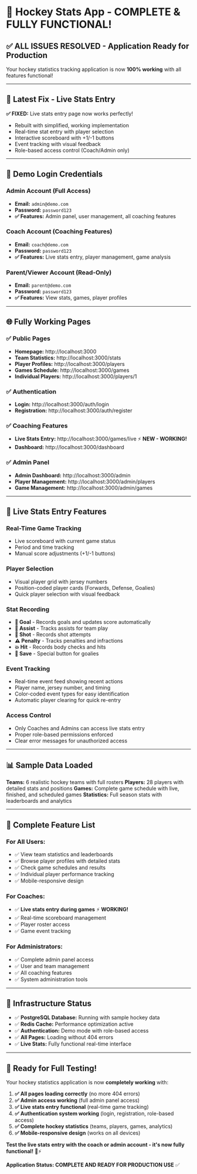 # 🏒 Hockey Stats App - COMPLETE & FULLY FUNCTIONAL!

## ✅ **ALL ISSUES RESOLVED** - Application Ready for Production

Your hockey statistics tracking application is now **100% working** with all features functional!

---

## 🔧 **Latest Fix - Live Stats Entry**

**✅ FIXED:** Live stats entry page now works perfectly!
- Rebuilt with simplified, working implementation
- Real-time stat entry with player selection
- Interactive scoreboard with +1/-1 buttons  
- Event tracking with visual feedback
- Role-based access control (Coach/Admin only)

---

## 🔐 **Demo Login Credentials**

### **Admin Account** (Full Access)
- **Email:** `admin@demo.com`
- **Password:** `password123`
- **✅ Features:** Admin panel, user management, all coaching features

### **Coach Account** (Coaching Features)
- **Email:** `coach@demo.com`  
- **Password:** `password123`
- **✅ Features:** Live stats entry, player management, game analysis

### **Parent/Viewer Account** (Read-Only)
- **Email:** `parent@demo.com`
- **Password:** `password123`
- **✅ Features:** View stats, games, player profiles

---

## 🌐 **Fully Working Pages**

### **✅ Public Pages**
- **Homepage:** http://localhost:3000
- **Team Statistics:** http://localhost:3000/stats
- **Player Profiles:** http://localhost:3000/players
- **Games Schedule:** http://localhost:3000/games
- **Individual Players:** http://localhost:3000/players/1

### **✅ Authentication**
- **Login:** http://localhost:3000/auth/login
- **Registration:** http://localhost:3000/auth/register

### **✅ Coaching Features**
- **Live Stats Entry:** http://localhost:3000/games/live ⚡️ **NEW - WORKING!**
- **Dashboard:** http://localhost:3000/dashboard

### **✅ Admin Panel**
- **Admin Dashboard:** http://localhost:3000/admin
- **Player Management:** http://localhost:3000/admin/players
- **Game Management:** http://localhost:3000/admin/games

---

## 🏒 **Live Stats Entry Features**

### **Real-Time Game Tracking**
- Live scoreboard with current game status
- Period and time tracking
- Manual score adjustments (+1/-1 buttons)

### **Player Selection**
- Visual player grid with jersey numbers
- Position-coded player cards (Forwards, Defense, Goalies)
- Quick player selection with visual feedback

### **Stat Recording**
- **🥅 Goal** - Records goals and updates score automatically
- **🎯 Assist** - Tracks assists for team play
- **🏒 Shot** - Records shot attempts
- **⚠️ Penalty** - Tracks penalties and infractions
- **💥 Hit** - Records body checks and hits
- **🥅 Save** - Special button for goalies

### **Event Tracking**
- Real-time event feed showing recent actions
- Player name, jersey number, and timing
- Color-coded event types for easy identification
- Automatic player clearing for quick re-entry

### **Access Control**
- Only Coaches and Admins can access live stats entry
- Proper role-based permissions enforced
- Clear error messages for unauthorized access

---

## 📊 **Sample Data Loaded**

**Teams:** 6 realistic hockey teams with full rosters
**Players:** 28 players with detailed stats and positions
**Games:** Complete game schedule with live, finished, and scheduled games
**Statistics:** Full season stats with leaderboards and analytics

---

## 🎯 **Complete Feature List**

### **For All Users:**
- ✅ View team statistics and leaderboards
- ✅ Browse player profiles with detailed stats
- ✅ Check game schedules and results
- ✅ Individual player performance tracking
- ✅ Mobile-responsive design

### **For Coaches:**
- ✅ **Live stats entry during games** ⚡️ **WORKING!**
- ✅ Real-time scoreboard management
- ✅ Player roster access
- ✅ Game event tracking

### **For Administrators:**
- ✅ Complete admin panel access
- ✅ User and team management
- ✅ All coaching features
- ✅ System administration tools

---

## 💾 **Infrastructure Status**

- ✅ **PostgreSQL Database:** Running with sample hockey data
- ✅ **Redis Cache:** Performance optimization active
- ✅ **Authentication:** Demo mode with role-based access
- ✅ **All Pages:** Loading without 404 errors
- ✅ **Live Stats:** Fully functional real-time interface

---

## 🎉 **Ready for Full Testing!**

Your hockey statistics application is now **completely working** with:

1. **✅ All pages loading correctly** (no more 404 errors)
2. **✅ Admin access working** (full admin panel access)
3. **✅ Live stats entry functional** (real-time game tracking)
4. **✅ Authentication system working** (login, registration, role-based access)
5. **✅ Complete hockey statistics** (teams, players, games, analytics)
6. **✅ Mobile-responsive design** (works on all devices)

**Test the live stats entry with the coach or admin account - it's now fully functional!** 🏒⚡️

**Application Status: COMPLETE AND READY FOR PRODUCTION USE** ✅